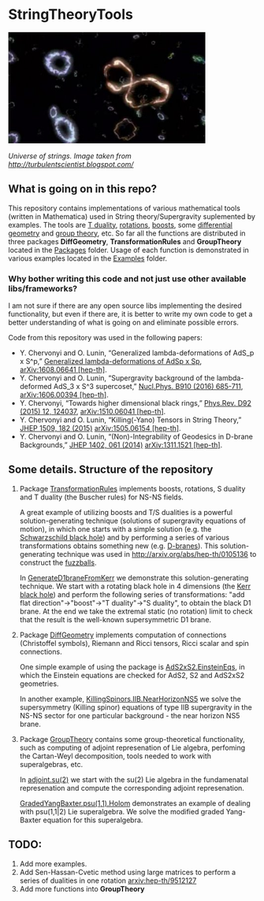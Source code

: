 # StringTheoryTools

![Strings](Strings.jpg)

*Universe of strings. Image taken from http://turbulentscientist.blogspot.com/*

## What is going on in this repo?

This repository contains implementations of various mathematical tools (written in Mathematica) used in String theory/Supergravity suplemented by examples. The tools are [T duality](https://en.wikipedia.org/wiki/T-duality), [rotations](https://en.wikipedia.org/wiki/Rotation_matrix), [boosts](https://en.wikipedia.org/wiki/Lorentz_transformation#boost), some [differential geometry](https://en.wikipedia.org/wiki/Differential_geometry) and [group theory](https://en.wikipedia.org/wiki/Group_theory), etc. So far all the functions are distributed in three packages **DiffGeometry**, **TransformationRules** and **GroupTheory** located in the [Packages](https://github.com/g3n1uss/StringTheoryTools/tree/master/Packages) folder. Usage of each function is demonstrated in various examples located in the [Examples](https://github.com/g3n1uss/StringTheoryTools/tree/master/Examples) folder.


### Why bother writing this code and not just use other available libs/frameworks?

I am not sure if there are any open source libs implementing the desired functionality, but even if there are, it is better to write my own code to get a better understanding of what is going on and eliminate possible errors.

Code from this repository was used in the following papers:
* Y. Chervonyi and O. Lunin, “Generalized lambda-deformations of AdS_p x S^p,” [Generalized lambda-deformations of AdSp x Sp](http://dx.doi.org/10.1016/j.nuclphysb.2016.10.014), [arXiv:1608.06641 [hep-th]](http://arxiv.org/abs/arXiv:1608.06641).
* Y. Chervonyi and O. Lunin, “Supergravity background of the lambda-deformed AdS_3 x S^3 supercoset,” [Nucl.Phys. B910 (2016) 685-711](http://dx.doi.org/10.1016/j.nuclphysb.2016.07.023), [arXiv:1606.00394 [hep-th]](http://arxiv.org/abs/arXiv:1606.00394).
* Y. Chervonyi, “Towards higher dimensional black rings,” [Phys.Rev. D92 (2015) 12, 124037](http://dx.doi.org/10.1103/PhysRevD.92.124037), [arXiv:1510.06041 [hep-th]](http://arxiv.org/abs/arXiv:1510.06041).
* Y. Chervonyi and O. Lunin, “Killing(-Yano) Tensors in String Theory,”  [JHEP 1509, 182 (2015)](http://dx.doi.org/10.1007/JHEP09(2015)182)  [arXiv:1505.06154 [hep-th]](http://arxiv.org/abs/arXiv:1505.06154).
* Y. Chervonyi and O. Lunin, “(Non)-Integrability of Geodesics in D-brane Backgrounds,” [JHEP  1402, 061 (2014)](http://dx.doi.org/10.1007/JHEP02(2014)061) [arXiv:1311.1521 [hep-th]](http://arxiv.org/abs/arXiv:1311.1521).




## Some details. Structure of the repository

1. Package [TransformationRules](https://github.com/g3n1uss/StringTheoryTools/blob/master/Packages/TransformationRules.m) implements boosts, rotations, S duality and T duality (the Buscher rules) for NS-NS fields.

   A great example of utilizing boosts and T/S dualities is a powerful solution-generating technique (solutions of supergravity equations of motion), in which one starts with a simple solution (e.g. the [Schwarzschild black hole](https://en.wikipedia.org/wiki/Schwarzschild_metric)) and by performing a series of various transformations obtains something new (e.g. [D-branes](https://en.wikipedia.org/wiki/D-brane)). This solution-generating technique was used in http://arxiv.org/abs/hep-th/0105136 to construct the [fuzzballs](https://en.wikipedia.org/wiki/Fuzzball_(string_theory)).

   In [GenerateD1braneFromKerr](https://github.com/g3n1uss/StringTheoryTools/blob/master/Examples/GenerateD1braneFromKerr.nb) we demonstrate this solution-generating technique. We start with a rotating black hole in 4 dimensions (the [Kerr black hole](https://en.wikipedia.org/wiki/Rotating_black_hole)) and perform the following series of transformations: "add flat direction"->"boost"->"T duality"->"S duality", to obtain the black D1 brane. At the end we take the extremal static (no rotation) limit to check that the result is the well-known supersymmetric D1 brane.

2. Package [DiffGeometry](https://github.com/g3n1uss/StringTheoryTools/blob/master/Packages/DiffGeometry.m) implements computation of connections (Christoffel symbols), Riemann and Ricci tensors, Ricci scalar and spin connections.

   One simple example of using the package is [AdS2xS2.EinsteinEqs](https://github.com/g3n1uss/StringTheoryTools/blob/master/Examples/AdS2xS2.EinsteinEqs.nb), in which the Einstein equations are checked for AdS2, S2 and AdS2xS2 geometries.

   In another example, [KillingSpinors.IIB.NearHorizonNS5](https://github.com/g3n1uss/StringTheoryTools/blob/master/Examples/KillingSpinors.IIB.NearHorizonNS5.nb) we solve the supersymmetry (Killing spinor) equations of type IIB supergravity in the NS-NS sector for one particular background - the near horizon NS5 brane.

3. Package [GroupTheory](https://github.com/g3n1uss/StringTheoryTools/blob/master/Packages/GroupTheory.m) contains some group-theoretical functionality, such as computing of adjoint represenation of Lie algebra, perfoming the Cartan-Weyl decomposition, tools needed to work with superalgebras, etc.

   In [adjoint.su(2)](https://github.com/g3n1uss/StringTheoryTools/blob/master/Examples/adjoint.of.su(2).nb) we start with the su(2) Lie algebra in the fundamenatal represenation and compute the corresponding adjoint represenation.

   [GradedYangBaxter.psu(1,1).Holom](https://github.com/g3n1uss/StringTheoryTools/blob/master/Examples/GradedYangBaxter.psu(1%2C1).Holom.nb) demonstrates an example of dealing with psu(1,1|2) Lie superalgebra. We solve the modified graded Yang-Baxter equation for this superalgebra.


## TODO: 

1. Add more examples.
2. Add Sen-Hassan-Cvetic method using large matrices to perform a series of dualities in one rotation [arxiv:hep-th/9512127](http://arxiv.org/abs/hep-th/9512127)
3. Add more functions into **GroupTheory**
